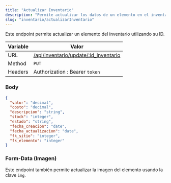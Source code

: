 ```yaml
---
title: "Actualizar Inventario"
description: "Permite actualizar los datos de un elemento en el inventario."
slug: "inventario/actualizarInventario"
---
```


Este endpoint permite actualizar un elemento del inventario utilizando su ID.

| Variable | Valor                                                                          |
| -------- | ------------------------------------------------------------------------------ |
| URL      | [/api/inventario/update/:id_inventario](/api/inventario/update/:id_inventario) |
| Method   | `PUT`                                                                          |
| Headers  | Authorization : Bearer `token`                                                 |

### Body

```json
{
  "valor": "decimal",
  "costo": "decimal",
  "descripcion": "string",
  "stock": "integer",
  "estado": "string",
  "fecha_creacion": "date",
  "fecha_actualizacion": "date",
  "fk_sitio": "integer",
  "fk_elemento": "integer"
}
```

### Form-Data (Imagen)

Este endpoint también permite actualizar la imagen del elemento usando la clave `img`.
